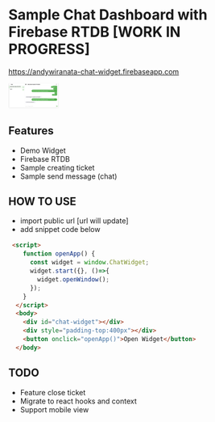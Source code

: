 # Sample Chat Dashboard with Firebase RTDB [WORK IN PROGRESS]
https://andywiranata-chat-widget.firebaseapp.com

<img src="demo-chat.png" alt="drawing" style="width:100px;"/>


## Features

- Demo Widget
- Firebase RTDB
- Sample creating ticket
- Sample send message (chat)

## HOW TO USE
- import public url [url will update]
- add snippet code below
```html
 <script>
    function openApp() {
      const widget = window.ChatWidget;
      widget.start({}, ()=>{
        widget.openWindow();
      });
    }
  </script>
  <body>
    <div id="chat-widget"></div>
    <div style="padding-top:400px"></div>
    <button onclick="openApp()">Open Widget</button>
  </body>

```

## TODO
- Feature close ticket
- Migrate to react hooks and context
- Support mobile view



